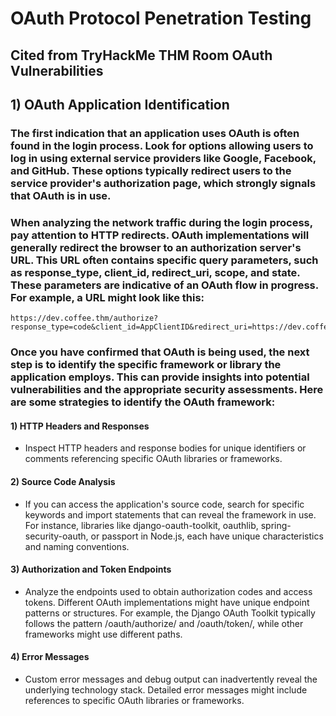 # OAuth Protocol Penetration Testing

## Cited from TryHackMe THM Room OAuth Vulnerabilities

## 1) OAuth Application Identification

### The first indication that an application uses OAuth is often found in the login process. Look for options allowing users to log in using external service providers like Google, Facebook, and GitHub. These options typically redirect users to the service provider's authorization page, which strongly signals that OAuth is in use.

### When analyzing the network traffic during the login process, pay attention to HTTP redirects. OAuth implementations will generally redirect the browser to an authorization server's URL. This URL often contains specific query parameters, such as response_type, client_id, redirect_uri, scope, and state. These parameters are indicative of an OAuth flow in progress. For example, a URL might look like this:

    https://dev.coffee.thm/authorize?response_type=code&client_id=AppClientID&redirect_uri=https://dev.coffee.thm/callback&scope=profile&state=xyzSecure123

### Once you have confirmed that OAuth is being used, the next step is to identify the specific framework or library the application employs. This can provide insights into potential vulnerabilities and the appropriate security assessments. Here are some strategies to identify the OAuth framework:

#### 1) HTTP Headers and Responses

 -  Inspect HTTP headers and response bodies for unique identifiers or comments referencing specific OAuth libraries or frameworks.

#### 2) Source Code Analysis

 -  If you can access the application's source code, search for specific keywords and import statements that can reveal the framework in use. For instance, libraries like django-oauth-toolkit, oauthlib, spring-security-oauth, or passport in Node.js, each have unique characteristics and naming conventions.

#### 3) Authorization and Token Endpoints

 -  Analyze the endpoints used to obtain authorization codes and access tokens. Different OAuth implementations might have unique endpoint patterns or structures. For example, the Django OAuth Toolkit typically follows the pattern /oauth/authorize/ and /oauth/token/, while other frameworks might use different paths.

#### 4) Error Messages

 - Custom error messages and debug output can inadvertently reveal the underlying technology stack. Detailed error messages might include references to specific OAuth libraries or frameworks.
